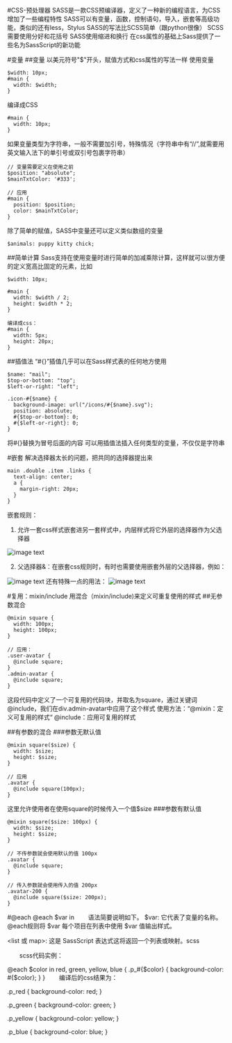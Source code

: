 #CSS-预处理器
SASS是一款CSS预编译器，定义了一种新的编程语言，为CSS增加了一些编程特性
SASS可以有变量，函数，控制语句，导入，嵌套等高级功能，类似的还有less，Stylus
SASS的写法比SCSS简单（跟python很像）
SCSS需要使用分好和花括号
SASS使用缩进和换行
在css属性的基础上Sass提供了一些名为SassScript的新功能

#变量
##变量
以美元符号"$"开头，赋值方式和css属性的写法一样
使用变量
```
$width: 10px;
#main {
  width: $width;
}
```
编译成CSS
```
#main {
  width: 10px;
}
```
如果变量类型为字符串，一般不需要加引号，特殊情况（字符串中有“//”,就需要用英文输入法下的单引号或双引号包裹字符串）
```
// 变量需要定义在使用之前
$position: "absolute";
$mainTxtColor: '#333';

// 应用
#main {
  position: $position;
  color: $mainTxtColor;
}
```
除了简单的赋值，SASS中变量还可以定义类似数组的变量
```
$animals: puppy kitty chick;
```
##简单计算
Sass支持在使用变量时进行简单的加减乘除计算，这样就可以很方便的定义宽高比固定的元素，比如
```
$width: 10px;

#main {
  width: $width / 2;
  height: $width * 2;
}

编译成css：
#main {
  width: 5px;
  height: 20px;
}
```
##插值法
“#{}”插值几乎可以在Sass样式表的任何地方使用
```
$name: "mail";
$top-or-bottom: "top";
$left-or-right: "left";

.icon-#{$name} {
  background-image: url("/icons/#{$name}.svg");
  position: absolute;
  #{$top-or-bottom}: 0;
  #{$left-or-right}: 0;
}
```
将#{}替换为冒号后面的内容
可以用插值法插入任何类型的变量，不仅仅是字符串


#嵌套
解决选择器太长的问题，把共同的选择器提出来
```
main .double .item .links {
  text-align: center;
  a {
    margin-right: 20px;
  }
}
```
嵌套规则：
1. 允许一套css样式嵌套进另一套样式中，内层样式将它外层的选择器作为父选择器
<img src="https://document.youkeda.com/P3-2-HTML-CSS/1.6/3.jpg?x-oss-process=image/resize,w_800/watermark,image_d2F0ZXJtYXNrLnBuZz94LW9zcy1wcm9jZXNzPWltYWdlL3Jlc2l6ZSx3XzEwMA==,t_60,g_se,x_10,y_10" alt="image text"/>

2. 父选择器&：在嵌套css规则时，有时也需要使用嵌套外层的父选择器，例如：
<img src="https://document.youkeda.com/P3-2-HTML-CSS/1.6/4.jpg?x-oss-process=image/resize,w_800/watermark,image_d2F0ZXJtYXNrLnBuZz94LW9zcy1wcm9jZXNzPWltYWdlL3Jlc2l6ZSx3XzEwMA==,t_60,g_se,x_10,y_10" alt="image text">
还有特殊一点的用法：
<img src="https://document.youkeda.com/P3-2-HTML-CSS/1.6/5.jpg?x-oss-process=image/resize,w_800/watermark,image_d2F0ZXJtYXNrLnBuZz94LW9zcy1wcm9jZXNzPWltYWdlL3Jlc2l6ZSx3XzEwMA==,t_60,g_se,x_10,y_10" alt="image text"/>


#复用：mixin/include
用混合（mixin/include)来定义可重复使用的样式
##无参数混合
```
@mixin square {
  width: 100px;
  height: 100px;
}

// 应用：
.user-avatar {
  @include square;
}
.admin-avatar {
  @include square;
}
```
这段代码中定义了一个可复用的代码块，并取名为square，通过关键词@include，我们在div.admin-avatar中应用了这个样式
使用方法：“@mixin：定义可复用的样式“ @include：应用可复用的样式

##有参数的混合
###参数无默认值
```
@mixin square($size) {
  width: $size;
  height: $size;
}

// 应用
.avatar {
  @include square(100px);
}
```
这里允许使用者在使用square的时候传入一个值$size
###参数有默认值
```
@mixin square($size: 100px) {
  width: $size;
  height: $size;
}

// 不传参数就会使用默认的值 100px
.avatar {
  @include square;
}

// 传入参数就会使用传入的值 200px
.avatar-200 {
  @include square($size: 200px);
}
```

#@each
@each $var in <list or map>
　　语法简要说明如下。
$var: 它代表了变量的名称。 @each规则将 $var 每个项目在列表中使用 $var 值输出样式。

<list 或 map>: 这是 SassScript 表达式这将返回一个列表或映射。scss

　　scss代码实例：

@each $color in red, green, yellow, blue {
  .p_#{$color} {
    background-color: #{$color};
  }
}
　　编译后的css结果为：

.p_red {
  background-color: red; }

.p_green {
  background-color: green; }

.p_yellow {
  background-color: yellow; }

.p_blue {
  background-color: blue; }





























